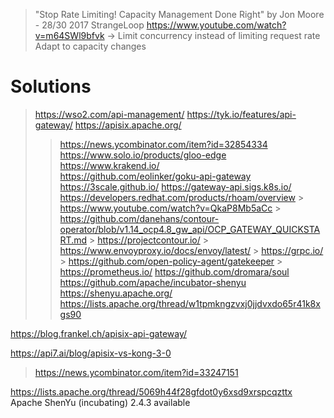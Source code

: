 > "Stop Rate Limiting! Capacity Management Done Right" by Jon Moore - 28/30 2017 StrangeLoop
  > https://www.youtube.com/watch?v=m64SWl9bfvk
  -> Limit concurrency instead of limiting request rate
     Adapt to capacity changes

# Solutions
> https://wso2.com/api-management/
> https://tyk.io/features/api-gateway/
> https://apisix.apache.org/
> > https://news.ycombinator.com/item?id=32854334
> https://www.solo.io/products/gloo-edge
> https://www.krakend.io/  
> https://github.com/eolinker/goku-api-gateway
> https://3scale.github.io/
  https://gateway-api.sigs.k8s.io/
  > https://developers.redhat.com/products/rhoam/overview
    > https://www.youtube.com/watch?v=QkaP8Mb5aCc
      > https://github.com/danehans/contour-operator/blob/v1.14_ocp4.8_gw_api/OCP_GATEWAY_QUICKSTART.md
        > https://projectcontour.io/
          > https://www.envoyproxy.io/docs/envoy/latest/
          > https://grpc.io/
          > https://github.com/open-policy-agent/gatekeeper
          > https://prometheus.io/
https://github.com/dromara/soul
            https://github.com/apache/incubator-shenyu https://shenyu.apache.org/ https://lists.apache.org/thread/w1tpmkngzvxj0jjdvxdo65r41k8xgs90

https://blog.frankel.ch/apisix-api-gateway/

https://api7.ai/blog/apisix-vs-kong-3-0
> https://news.ycombinator.com/item?id=33247151

https://lists.apache.org/thread/5069h44f28gfdot0y6xsd9xrspcqzttx Apache ShenYu (incubating) 2.4.3 available